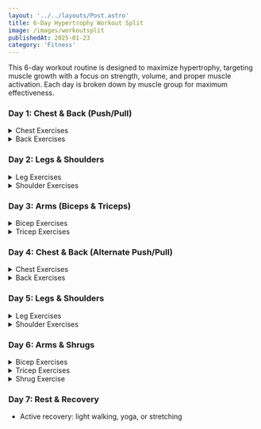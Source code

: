 ```yaml
---
layout: '../../layouts/Post.astro'
title: 6-Day Hypertrophy Workout Split
image: /images/workoutsplit
publishedAt: 2025-01-23
category: 'Fitness'
---
```


<!-- ## 6-Day Hypertrophy Workout Split-->

This 6-day workout routine is designed to maximize hypertrophy, targeting muscle growth with a focus on strength, volume, and proper muscle activation. Each day is broken down by muscle group for maximum effectiveness.

### Day 1: Chest & Back (Push/Pull)

<details>
  <summary>Chest Exercises</summary>

  | Exercise                   | Sets | Reps    | Description                         |
  |----------------------------|------|---------|-------------------------------------|
  | Flat Barbell Bench Press    | 4    | 12      | Targets the chest for mass.         |
  | Incline Dumbbell Press      | 4    | 12      | Focuses on upper chest development. |
  | Chest Fly Machine           | 3    | 12      | Isolates the chest with controlled stretch. |
  | Push-Ups                    | 3    | Failure | Great finisher for chest activation. |
</details>

<details>
  <summary>Back Exercises</summary>

  | Exercise                   | Sets | Reps    | Description                         |
  |----------------------------|------|---------|-------------------------------------|
  | Lat Pulldown                | 4    | 12      | Targets the lats for width.        |
  | Seated Cable Row            | 4    | 12      | Builds back thickness and strength. |
  | Dumbbell Row                | 3    | 12      | Unilateral exercise for back.      |
  | T-Bar Row                   | 3    | 12      | Focuses on mid-back development.   |
</details>

### Day 2: Legs & Shoulders

<details>
  <summary>Leg Exercises</summary>

  | Exercise                   | Sets | Reps    | Description                         |
  |----------------------------|------|---------|-------------------------------------|
  | Leg Press                   | 4    | 12      | Focuses on quads, hamstrings, and glutes. |
  | Goblet Squat (with pause)   | 4    | 12      | Enhances quad and glute activation. |
  | Bulgarian Split Squat       | 3    | 12/leg  | Single-leg movement targeting quads and glutes. |
  | Dumbbell Hip Thrust         | 3    | 12      | Maximizes glute activation.        |
  | Standing Calf Raise (Dropsets) | 4  | 12-15   | Builds strong calves.              |
</details>

<details>
  <summary>Shoulder Exercises</summary>

  | Exercise                   | Sets | Reps    | Description                         |
  |----------------------------|------|---------|-------------------------------------|
  | Seated Dumbbell Press       | 4    | 12      | Targets shoulder development.      |
  | Dumbbell Lateral Raise      | 4    | 12      | Focuses on side delts for width.   |
  | Rear Delt Dumbbell Fly      | 3    | 12      | Isolates rear delts.               |
</details>

### Day 3: Arms (Biceps & Triceps)

<details>
  <summary>Bicep Exercises</summary>

  | Exercise                   | Sets | Reps    | Description                         |
  |----------------------------|------|---------|-------------------------------------|
  | Dumbbell Curl (Alternating) | 4    | 12      | Builds overall bicep mass.         |
  | Cable Hammer Curl (Rope)    | 4    | 12      | Targets brachialis and forearms.   |
  | Incline Dumbbell Curl (Stretch Focus) | 3 | 12 | Focuses on the bicep stretch.      |
  | Machine Preacher Curl       | 3    | 12      | Isolates the biceps with strict form. |
</details>

<details>
  <summary>Tricep Exercises</summary>

  | Exercise                   | Sets | Reps    | Description                         |
  |----------------------------|------|---------|-------------------------------------|
  | Lying Dumbbell Tricep Extension | 4  | 12      | Works the long head of the triceps. |
  | Standing Cable Overhead Extension | 4 | 12 | Stretches and contracts the triceps. |
  | Close-Grip Bench Press (Smith Machine) | 3 | 12 | Builds tricep mass and strength.    |
  | Tricep Dip (Weighted)       | 3    | 12      | Focuses on lower triceps and chest. |
</details>

### Day 4: Chest & Back (Alternate Push/Pull)

<details>
  <summary>Chest Exercises</summary>

  | Exercise                   | Sets | Reps    | Description                         |
  |----------------------------|------|---------|-------------------------------------|
  | Flat Dumbbell Bench Press   | 4    | 12      | Targets middle chest for mass.     |
  | Machine Chest Fly (Mid-Level) | 4   | 12      | Isolates the chest with controlled stretch. |
  | Chest Dip (Weighted)        | 4    | 12      | Builds lower chest thickness.      |
  | Incline Push-Ups            | 3    | 12      | Great finisher to fatigue the chest. |
</details>

<details>
  <summary>Back Exercises</summary>

  | Exercise                   | Sets | Reps    | Description                         |
  |----------------------------|------|---------|-------------------------------------|
  | Dumbbell Row (Alternating)  | 4    | 12/side | Strengthens the lats and upper back. |
  | Smith Machine Row           | 3    | 12      | Builds back thickness and strength. |
  | Close-Grip Pull Down        | 4    | 12      | Focuses on the lats and biceps.    |
  | T-Bar Row                   | 3    | 12      | Adds thickness to the mid-back.    |
</details>

### Day 5: Legs & Shoulders

<details>
  <summary>Leg Exercises</summary>

  | Exercise                   | Sets | Reps    | Description                         |
  |----------------------------|------|---------|-------------------------------------|
  | Barbell Squat (Smith Machine) | 4  | 12      | Builds overall leg strength.       |
  | Leg Press (Single-Leg)      | 3    | 12/leg  | Improves unilateral quad and glute focus. |
  | Lying Leg Curl              | 3    | 12      | Isolates hamstrings.               |
  | Dumbbell Rear Lunge (Deficit) | 4  | 12/leg  | Targets quads, hamstrings, and glutes. |
  | Standing Calf Raise (Dropsets) | 4  | 12-15   | Focuses on calf hypertrophy.       |
</details>

<details>
  <summary>Shoulder Exercises</summary>

  | Exercise                   | Sets | Reps    | Description                         |
  |----------------------------|------|---------|-------------------------------------|
  | Cable Face Pull             | 4    | 12      | Improves posture and targets rear delts. |
  | Machine Lateral Raise (Heavy) | 4  | 12      | Builds side delt width.            |
  | Dumbbell Shrug (Hold at Top) | 4  | 12      | Focuses on traps and upper back.   |
</details>

### Day 6: Arms & Shrugs

<details>
  <summary>Bicep Exercises</summary>

  | Exercise                   | Sets | Reps    | Description                         |
  |----------------------------|------|---------|-------------------------------------|
  | Barbell Curl (Wide-Grip)    | 4    | 12      | Builds overall bicep strength.     |
  | Incline Dumbbell Curl       | 4    | 12      | Focuses on the stretch for maximum growth. |
  | Spider Curl (Preacher Bench) | 3   | 12      | Isolates biceps with strict form.  |
  | Cable Hammer Curl (Rope)    | 4    | 12      | Targets brachialis and forearm development. |
</details>

<details>
  <summary>Tricep Exercises</summary>

  | Exercise                   | Sets | Reps    | Description                         |
  |----------------------------|------|---------|-------------------------------------|
  | Close-Grip Bench Press (Smith Machine) | 4 | 12 | Builds tricep strength and mass.   |
  | Cable Tricep Pushdown       | 3    | 12      | Focuses on lateral head of triceps.|
  | Lying Dumbbell Tricep Extension | 3  | 12     | Stretches the triceps under tension. |
</details>

<details>
  <summary>Shrug Exercise</summary>

  | Exercise                   | Sets | Reps    | Description                         |
  |----------------------------|------|---------|-------------------------------------|
  | Smith Machine Shrug (Hold at Top) | 4  | 12      | Develops traps and neck muscles.   |
</details>

### Day 7: Rest & Recovery
- Active recovery: light walking, yoga, or stretching
